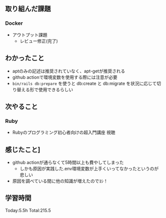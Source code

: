 ## 取り組んだ課題
### Docker
- アウトプット課題
	- レビュー修正(完了)
## わかったこと
- aptのみの記述は推奨されていなく、apt-getが推奨される
- github actionで環境変数を使用する際には注意が必要
- `bin/rails db:prepare` を使うと db:create と db:migrate を状況に応じて切り替える形で使用できるらしい
## 次やること
### Ruby
- Rubyのプログラミング初心者向けの超入門講座 視聴
## 感じたこと]
- github actionが通らなくて5時間以上も費やしてしまった
	- しかも原因が実践した.env環境変数が上手くいってなかったというのが悲しい
- 原因を調べている間に他の知識が増えたのでﾖｼ！
## 学習時間
Today:5.5h Total:215.5
